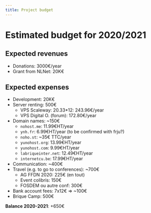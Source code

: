 ```yaml
---
title: Project budget
---
```


# Estimated budget for 2020/2021

## Expected revenues

- Donations: 3000€/year
- Grant from NLNet: 20K€

## Expected expenses

- Development: 20K€
- Server renting: 500€
  - VPS Scaleway: 20.33*12: 243.96€/year
  - VPS Digital O. (forum): 172.80€/year
- Domain names: ~150€
  - `nohost.me`: 11.99€HT/year
  - `ynh.fr`: 6.99€HT/year (to be confirmed with frju?)
  - `noho.st`: ~35€ TTC/year
  - `yunohost.org`: 13.99€HT/year
  - `yunohost.com`: 9.99€HT/year
  - `labriqueinter.net`: 12.49€HT/year
  - `internetcu.be`: 17.99€HT/year
- Communication: ~400€
- Travel (e.g. to go to conferences): ~700€
  - AG FFDN 2020: 225€ (en tout)
  - Event colibris: 150€
  - FOSDEM ou autre conf: 300€
- Bank account fees: 7x12€ => ~100€
- Brique Camp: 500€

**Balance 2020-2021**: +650€

